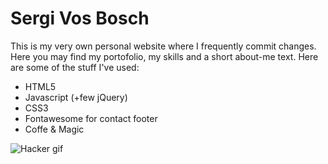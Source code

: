 # Sergi Vos  Bosch
This is my very own personal website where I frequently commit changes. Here you may find my portofolio, my skills and a short about-me text. Here are some of the stuff I've used:

  - HTML5
  - Javascript (+few jQuery)
  - CSS3
  - Fontawesome for contact footer
  - Coffe & Magic

![Hacker gif](https://github.com/sergivb01/sergivb01.github.io/blob/master/assets/img/hacker.gif)